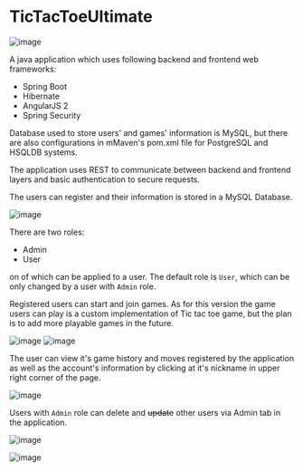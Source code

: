 # TicTacToeUltimate

![image](https://sc-cdn.scaleengine.net/i/613706f313c040d70ddb72fcd07b2dfc1.png)

A java application which uses following backend and frontend web frameworks:
  * Spring Boot
  * Hibernate
  * AngularJS 2
  * Spring Security
  
Database used to store users' and games' information is MySQL, but there are also configurations 
in mMaven's pom.xml file for PostgreSQL and HSQLDB systems.

The application uses REST to communicate between backend and frontend layers and basic authentication to secure requests.

The users can register and their information is stored in a MySQL Database. 

![image](https://media.giphy.com/media/26FL7l7g0jKpzgdhu/source.gif)

There are two roles:
* Admin
* User

on of which can be applied to a user. The default role is `User`, which can be only changed by a user with `Admin` role.

Registered users can start and join games. 
As for this version the game users can play is a custom implementation of Tic tac toe game, 
but the plan is to add more playable games in the future. 

![image](https://media.giphy.com/media/l4JySbq525pfFbGy4/source.gif)
![image](https://media.giphy.com/media/l4Jz4WL1z0fuvvzeo/source.gif)

The user can view it's game history and moves registered by the application as well as the account's information by
clicking at it's nickname in upper right corner of the page.

![image](https://media.giphy.com/media/l4Jz4IIXrS2wJqqJO/source.gif)

Users with `Admin` role can delete and  ~~update~~ other users via Admin tab in the application.

![image](https://media.giphy.com/media/l4Jz9gXJlFor6SGeA/source.gif)

![image]()